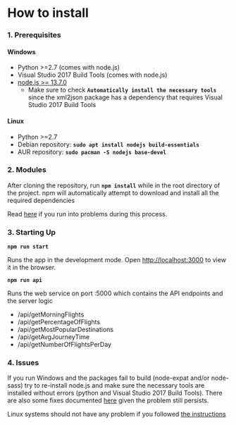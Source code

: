 # How to install

### 1. Prerequisites
#### Windows
- Python >=2.7 (comes with node.js)
- Visual Studio 2017 Build Tools (comes with node.js)
- [node.js >= 13.7.0](https://nodejs.org/en/)
  - Make sure to check **`Automatically install the necessary tools`** since the xml2json package has a dependency that requires Visual Studio 2017 Build Tools
#### Linux
- Python >=2.7
- Debian repository: **`sudo apt install nodejs build-essentials`**
- AUR repository: **`sudo pacman -S nodejs base-devel`**

### 2. Modules

After cloning the repository, run **`npm install`** while in the root directory of the project. npm will automatically attempt to download and install all the required dependencies

Read [here](https://github.com/rdneagu/fs-a2-react#4-issues) if you run into problems during this process.

### 3. Starting Up

**`npm run start`**

Runs the app in the development mode.
Open [http://localhost:3000](http://localhost:3000) to view it in the browser.

**`npm run api`**

Runs the web service on port :5000 which contains the API endpoints and the server logic
- /api/getMorningFlights
- /api/getPercentageOfFlights
- /api/getMostPopularDestinations
- /api/getAvgJourneyTime
- /api/getNumberOfFlightsPerDay

### 4. Issues

If you run Windows and the packages fail to build (node-expat and/or node-sass) try to re-install node.js and make sure the necessary tools are installed without errors (python and Visual Studio 2017 Build Tools). There are also some fixes documented [here](https://github.com/astro/node-expat/blob/master/README.md#windows) given the problem still persists.

Linux systems should not have any problem if you followed [the instructions](https://github.com/rdneagu/fs-a2-react#1-prerequisites)

